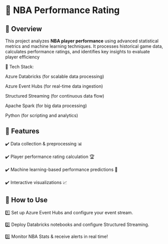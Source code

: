 # 🏀 NBA Performance Rating<br>

## 🚀 Overview<br>
This project analyzes **NBA player performance** using advanced statistical metrics and machine learning techniques. It processes historical game data, calculates performance ratings, and identifies key insights to evaluate player efficiency<br>

🔹 Tech Stack:

Azure Databricks (for scalable data processing)

Azure Event Hubs (for real-time data ingestion)

Structured Streaming (for continuous data flow)

Apache Spark (for big data processing)

Python (for scripting and analytics)

## 📌 Features<br>
✔️ Data collection & preprocessing 📊<br>  
✔️ Player performance rating calculation 🏆<br>  
✔️ Machine learning-based performance predictions 🤖<br>  
✔️ Interactive visualizations 📈<br>  

## 📢 How to Use<br>
1️⃣ Set up Azure Event Hubs and configure your event stream.<br>

2️⃣ Deploy Databricks notebooks and configure Structured Streaming.<br>

3️⃣ Monitor NBA Stats & receive alerts in real time!
